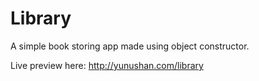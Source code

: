 # Library

A simple book storing app made using object constructor.

Live preview here: http://yunushan.com/library
